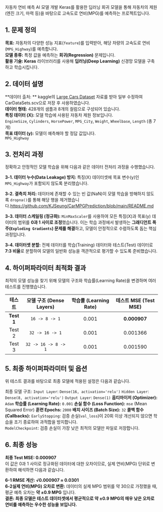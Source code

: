 자동차 연비 예측 AI 모델 개발
Keras를 활용한 딥러닝 회귀 모델을 통해 자동차의 제원(엔진 크기, 마력 등)을 바탕으로 고속도로 연비(MPG)를 예측하는 프로젝트입니다.

## 1. 문제 정의
**목표:** 자동차의 다양한 성능 지표(`feature`)를 입력받아, 해당 차량의 고속도로 연비(`MPG_Highway`)를 예측합니다.<br>
**모델 종류:** 특정 값을 예측하는 **회귀(Regression)** 문제입니다.<br>
**활용 기술: Keras** 라이브러리를 사용해 **딥러닝(Deep Learning)** 신경망 모델을 구축하고 학습시킵니다.

## 2. 데이터 설명
**데이터 출처: **
kaggle의 [Large Cars Dataset](https://www.kaggle.com/datasets/makslypko/large-cars-dataset/data) 자료를 받아 일부 수정하여 CarDataSets.scv으로 저장 후 사용하였습니다.<br>
**데이터 형태:** 428개의 샘플과 8개의 컬럼으로 구성되어 있습니다.<br>
**특징 데이터 (X):** 모델 학습에 사용된 자동차 제원 정보입니다.<br>
`EngineSize`, `Cylinders`, `HorsePower`, `MPG_City`, `Weight`, `Wheelbase`, `Length` (총 7개)<br>
**목표 데이터 (y):** 모델이 예측해야 할 정답 값입니다.<br>
`MPG_Highway`

## 3. 전처리 과정
정확하고 안정적인 모델 학습을 위해 다음과 같은 데이터 전처리 과정을 수행했습니다.

**3-1. 데이터 누수(Data Leakage) 방지:**
특징(X) 데이터셋에 목표 변수(y)인 `MPG_Highway`가 포함되지 않도록 분리했습니다.

**3-2. 결측치 처리:**
데이터에 존재할 수 있는 빈 값(NaN)이 모델 학습을 방해하지 않도록 `dropna()`를 통해 해당 행을 제거했습니다.https://github.com/KJSeung/CarMPGPrediction/blob/main/README.md

**3-3. 데이터 스케일링 (정규화):**
`MinMaxScaler`를 사용하여 모든 특징(X)과 목표(y) 데이터의 범위를 **0과 1 사이로 조정**했습니다.
이는 학습 과정에서 발생하는 **그래디언트 폭주(`Exploding Gradients`) 문제를 해결**하고, 모델이 안정적으로 수렴하도록 돕는 핵심 과정입니다.

**3-4. 데이터셋 분할:**
전체 데이터를 학습(Training) 데이터와 테스트(Test) 데이터로 **7:3 비율**로 분할하여 모델의 일반화 성능을 객관적으로 평가할 수 있도록 준비했습니다.

## 4. 하이퍼파라미터 최적화 결과
최적의 모델 성능을 찾기 위해 모델의 구조와 학습률(Learning Rate)을 변경하며 여러 테스트를 진행했습니다.

| 테스트 | 모델 구조 (Dense Layers) | 학습률 (Learning Rate) | 테스트 MSE (Test MSE) |
| :---: | :---: | :---: | :---: |
| **Test 1** | `16 -> 8 -> 1` | 0.001 | **0.000907** |
| Test 2 | `32 -> 16 -> 1` | 0.001 | 0.001366 |
| Test 3 | `32 -> 16 -> 8 -> 1` | 0.001 | 0.001590 |

## 5. 최종 하이퍼파라미터 및 옵션
위 테스트 결과를 바탕으로 최종 모델에 적용된 설정은 다음과 같습니다.

최종 모델 구조:
`Input Layer`: `Dense(16, activation='relu')`
`Hidden Layer`: `Dense(8, activation='relu')`
`Output Layer`: `Dense(1)`
**옵티마이저 (Optimizer):** `Adam`
**학습률 (Learning Rate):** `0.001`
**손실 함수 (Loss Function):** `mse` (Mean Squared Error)
**훈련 Epochs:** `2000`
**배치 사이즈 (Batch Size):** `32`
**콜백 함수 (Callbacks):**
`EarlyStopping`: 검증 손실(`val_loss`)이 20회 이상 개선되지 않으면 학습을 조기 종료하여 과적합을 방지합니다.<br>
`ModelCheckpoint`: 검증 손실이 가장 낮은 최적의 모델만 파일로 저장합니다.

## 6. 최종 성능
**최종 Test MSE: 0.000907**<br>
이 값은 0과 1 사이로 정규화된 데이터에 대한 오차이므로, 실제 연비(MPG) 단위로 변환하여 해석하면 다음과 같습니다.<br>

**6-1 RMSE 계산: √0.000907 ≈ 0.0301**<br>
**6-2실제 연비(MPG) 오차로 변환:**
데이터의 실제 MPG 범위를 약 30으로 가정했을 때, 평균 예측 오차는 **약 ±0.9 MPG** 입니다.<br>
**결론: 최종 모델은 테스트 데이터셋에서 평균적으로 약 ±0.9 MPG의 매우 낮은 오차로 연비를 예측하는 우수한 성능을 보입니다.**
